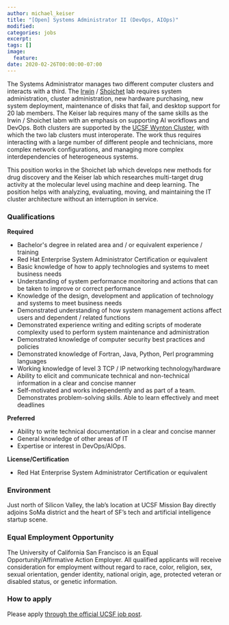 ```yaml
---
author: michael_keiser
title: "[Open] Systems Administrator II (DevOps, AIOps)"
modified:
categories: jobs
excerpt:
tags: []
image:
  feature:
date: 2020-02-26T00:00:00-07:00
---
```


The Systems Administrator manages two different computer clusters and interacts with a third. The [Irwin](http://irwinlab.compbio.ucsf.edu/) / [Shoichet](http://www.bkslab.org/) lab requires system administration, cluster administration, new hardware purchasing, new system deployment, maintenance of disks that fail, and desktop support for 20 lab members. The Keiser lab requires many of the same skills as the Irwin / Shoichet labm with an emphasis on supporting AI workflows and DevOps. Both clusters are supported by the [UCSF Wynton Cluster](https://wynton.ucsf.edu/), with which the two lab clusters must interoperate. The work thus requires interacting with a large number of different people and technicians, more complex network configurations, and managing more complex interdependencies of heterogeneous systems.

This position works in the Shoichet lab which develops new methods for drug discovery and the Keiser lab which researches multi-target drug activity at the molecular level using machine and deep learning. The position helps with analyzing, evaluating, moving, and maintaining the IT cluster architecture without an interruption in service.

### Qualifications

**Required**

- Bachelor's degree in related area and / or equivalent experience / training
- Red Hat Enterprise System Administrator Certification or equivalent
- Basic knowledge of how to apply technologies and systems to meet business needs
- Understanding of system performance monitoring and actions that can be taken to improve or correct performance
- Knowledge of the design, development and application of technology and systems to meet business needs
- Demonstrated understanding of how system management actions affect users and dependent / related functions
- Demonstrated experience writing and editing scripts of moderate complexity used to perform system maintenance and administration
- Demonstrated knowledge of computer security best practices and policies
- Demonstrated knowledge of Fortran, Java, Python, Perl programming languages
- Working knowledge of level 3 TCP / IP networking technology/hardware
- Ability to elicit and communicate technical and non-technical information in a clear and concise manner
- Self-motivated and works independently and as part of a team. Demonstrates problem-solving skills. Able to learn effectively and meet deadlines

**Preferred**

- Ability to write technical documentation in a clear and concise manner
- General knowledge of other areas of IT
- Expertise or interest in DevOps/AIOps.

**License/Certification**

- Red Hat Enterprise System Administrator Certification or equivalent

### Environment

Just north of Silicon Valley, the lab’s location at UCSF Mission Bay directly adjoins SoMa district and the heart of SF’s tech and artificial intelligence startup scene.

### Equal Employment Opportunity

The University of California San Francisco is an Equal Opportunity/Affirmative Action Employer. All qualified applicants will receive consideration for employment without regard to race, color, religion, sex, sexual orientation, gender identity, national origin, age, protected veteran or disabled status, or genetic information.

### How to apply

Please apply [through the official UCSF job post](https://sjobs.brassring.com/TGnewUI/Search/home/HomeWithPreLoad?PageType=JobDetails&partnerid=6495&siteid=5226&jobid=3000786).
